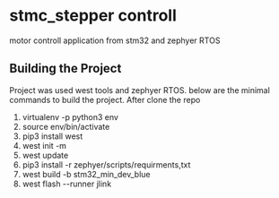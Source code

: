 # stmc_stepper controll
motor controll application from stm32 and zephyer RTOS

## Building the Project 
Project was used west tools and zephyer RTOS. below are the minimal commands to build the project. After clone the repo
1. virtualenv -p python3 env
2. source env/bin/activate
3. pip3 install west
4. west init -m 
5. west update
6. pip3 install -r zephyer/scripts/requirments,txt
7. west build -b stm32_min_dev_blue 
8. west flash --runner jlink


